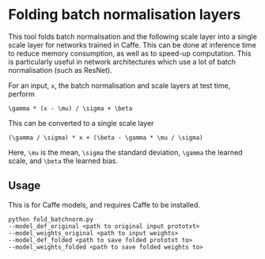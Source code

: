 Folding batch normalisation layers
==

This tool folds batch normalisation and the following scale layer into a single scale layer for networks trained in Caffe. This can be done at inference time to reduce memory consumption, as well as to speed-up computation. This is particularly useful in network architectures which use a lot of batch normalisation (such as ResNet).

For an input, `x`, the batch normalisation and scale layers at test time, perform

```
\gamma * (x - \mu) / \sigma + \beta
```

This can be converted to a single scale layer

```
(\gamma / \sigma) * x + (\beta - \gamma * \mu / \sigma)
```

Here, `\mu` is the mean, `\sigma` the standard deviation, `\gamma` the learned scale, and `\beta` the learned bias.

## Usage
This is for Caffe models, and requires Caffe to be installed.

```
python fold_batchnorm.py 
--model_def_original <path to original input prototxt>
--model_weights_original <path to input weights> 
--model_def_folded <path to save folded prototxt to>
--model_weights_folded <path to save folded weights to>
```